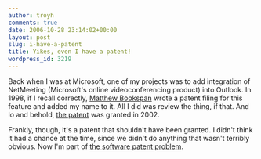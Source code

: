 ```yaml
---
author: troyh
comments: true
date: 2006-10-28 23:14:02+00:00
layout: post
slug: i-have-a-patent
title: Yikes, even I have a patent!
wordpress_id: 3219
---
```


Back when I was at Microsoft, one of my projects was to add integration of NetMeeting (Microsoft's online videoconferencing product) into Outlook. In 1998, if I recall correctly, [Matthew Bookspan](http://mbookspan.spaces.live.com/) wrote a patent filing for this feature and added my name to it. All I did was review the thing, if that. And lo and behold, [the patent](http://assignments.uspto.gov/assignments/q?db=pat&qt=pat&reel=&frame=&pat=6363352&pub=&asnr=&asnri=&asne=&asnei=&asns=) was granted in 2002.

Frankly, though, it's a patent that shouldn't have been granted. I didn't think it had a chance at the time, since we didn't do anything that wasn't terribly obvious. Now I'm part of [the software patent problem](http://lpf.ai.mit.edu/Patents/patents.html).
